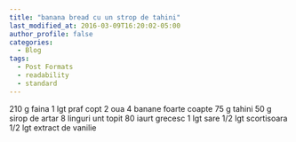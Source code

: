 ```yaml
---
title: "banana bread cu un strop de tahini"
last_modified_at: 2016-03-09T16:20:02-05:00
author_profile: false
categories:
  - Blog
tags:
  - Post Formats
  - readability
  - standard
---
```


210 g faina
1 lgt praf copt
2 oua
4 banane foarte coapte
75 g tahini
50 g sirop de artar
8 linguri unt topit
80 iaurt grecesc
1 lgt sare
1/2 lgt scortisoara
1/2 lgt extract de vanilie
